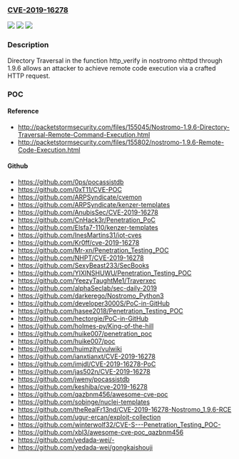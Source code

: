 ### [CVE-2019-16278](https://cve.mitre.org/cgi-bin/cvename.cgi?name=CVE-2019-16278)
![](https://img.shields.io/static/v1?label=Product&message=n%2Fa&color=blue)
![](https://img.shields.io/static/v1?label=Version&message=n%2Fa&color=blue)
![](https://img.shields.io/static/v1?label=Vulnerability&message=n%2Fa&color=brighgreen)

### Description

Directory Traversal in the function http_verify in nostromo nhttpd through 1.9.6 allows an attacker to achieve remote code execution via a crafted HTTP request.

### POC

#### Reference
- http://packetstormsecurity.com/files/155045/Nostromo-1.9.6-Directory-Traversal-Remote-Command-Execution.html
- http://packetstormsecurity.com/files/155802/nostromo-1.9.6-Remote-Code-Execution.html

#### Github
- https://github.com/0ps/pocassistdb
- https://github.com/0xT11/CVE-POC
- https://github.com/ARPSyndicate/cvemon
- https://github.com/ARPSyndicate/kenzer-templates
- https://github.com/AnubisSec/CVE-2019-16278
- https://github.com/CnHack3r/Penetration_PoC
- https://github.com/Elsfa7-110/kenzer-templates
- https://github.com/InesMartins31/iot-cves
- https://github.com/Kr0ff/cve-2019-16278
- https://github.com/Mr-xn/Penetration_Testing_POC
- https://github.com/NHPT/CVE-2019-16278
- https://github.com/SexyBeast233/SecBooks
- https://github.com/YIXINSHUWU/Penetration_Testing_POC
- https://github.com/YeezyTaughtMe1/Traverxec
- https://github.com/alphaSeclab/sec-daily-2019
- https://github.com/darkerego/Nostromo_Python3
- https://github.com/developer3000S/PoC-in-GitHub
- https://github.com/hasee2018/Penetration_Testing_POC
- https://github.com/hectorgie/PoC-in-GitHub
- https://github.com/holmes-py/King-of-the-hill
- https://github.com/huike007/penetration_poc
- https://github.com/huike007/poc
- https://github.com/huimzjty/vulwiki
- https://github.com/ianxtianxt/CVE-2019-16278
- https://github.com/imjdl/CVE-2019-16278-PoC
- https://github.com/jas502n/CVE-2019-16278
- https://github.com/jweny/pocassistdb
- https://github.com/keshiba/cve-2019-16278
- https://github.com/qazbnm456/awesome-cve-poc
- https://github.com/sobinge/nuclei-templates
- https://github.com/theRealFr13nd/CVE-2019-16278-Nostromo_1.9.6-RCE
- https://github.com/ugur-ercan/exploit-collection
- https://github.com/winterwolf32/CVE-S---Penetration_Testing_POC-
- https://github.com/xbl3/awesome-cve-poc_qazbnm456
- https://github.com/yedada-wei/-
- https://github.com/yedada-wei/gongkaishouji

